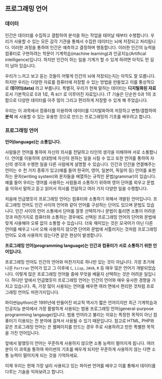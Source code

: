 ## 프로그래밍 언어 

### 데이터  

인간은 데이터를 수집하고 결합하여 분석을 하는 작업을 태어날 때부터 수행합니다. 우리가 사용할 수 있는 모든 감각 기관을 통해서 수집한 데이터는 뇌에 저장되고 처리됩니다. 이러한 과정을 통하여 인간은 
예측하고 결정하며 행동합니다. 이러한 인간의 능력을 컴퓨터로 구현하려는 학문이 기계학습(machine learning)과 인공지능(Artifical intelligence)입니다. 하지만 인간이 하는 일을 기계가 할 수 있게 하려면 아직도 먼 길이 남아 있습니다.

우리가 느끼고 보고 듣는 것들이 어떻게 인간의 뇌에 저장되는지는 아직도 잘 모릅니다. 하지만 우리는 다양한 자료를 컴퓨터에 저장할 수 있는 방법을 만들었고 이를 통상적으로 **데이터(data)** 라고 부릅니다. 특별히, 우리가 현재 말하는 데이터는 **디지털화된 자료** 로서  기본적으로 0과 1로, 즉 `BIT` 로 이루어진 자료입니다. IT 기술은 단순한 0과 1의 조합으로 다양한 데이터를 아주 많이 그리고 편리하게 저장할 수 있게 해 주었습니다.  

우리는 이 과목에서 컴퓨터를 이용하여 데이터를 디지털화하여 저장하고 변형/결합하여 **분석** 에 사용할 수 있는 유용한 것으로 만드는 프로그래밍의 기초를 배우려고 합니다.


### 프로그래밍 언어

**언어(language)는 소통입니다.**

사람들은 언어를 통하여 자신의 의사를 전달하고 타인의 생각을 이해하며 서로 소통합니다. 언어를 이용하여 상대방에 자신이 원하는 일을 시킬 수 있고 또한 언어를 통하여 자신의 생각과 수행한 일을 다른 사람에게 설명할 수 있습니다. 인간과 인간을 연결해주는 언어는 수 천 가지 종류가 있고(예를 들어 한국어, 영어, 일본어, 독일어 등) 언어를 표현하는 문자(writing system)와 문자들을 배열하는 규칙인 문법(grammar)이 있습니다. 예를 들어 우리는 영어를 사용하는 사람들과 소통하기 위하여 영어 단어를 외우고 문법을 익혀서 말하고 듣고 읽어서 의사를 전달하고 여러 가지 다양한 일을 수행합니다.

처음에 언급했듯이 프로그래밍 언어는 컴퓨터와 소통하기 위해서 개발된 언어입니다. 프로그래밍 언어도 인간 사이의 언어와 같이 언어를 구성하는 단어도 있으며 문법도 있습니다. 인간 사이의 언어 소통에서 단어를 잘못 선택하거나 문법이 틀리면 소통이 어려운 것과 마찬가지로 컴퓨터와 소통하는 경우에도 선택된 프로그래밍 언어의 단어와 문법에 맞게 사용해야 오류 없이 소통할 수 있습니다. 더욱 재미있는 것은 모국어가 아닌 다른 언어를 배우고 나서 오해 사용하지 않으면 단어와 문법에 서툴러지는 것처럼 프로그래밍 언어도 오래 사용하지 않는다면 같은 현상이 발생합니다.

**프로그래밍 언어(programming language)는 인간과 컴퓨터가 서로 소통하기 위한 언어입니다.**

프로그래밍 언어도 인간의 언어와 마찬가지로 하나만 있는 것이 아닙니다. 가장 초기에 나온 `Fortran` 언어가 있고 그 이후에 `C`, `Lisp`, `JAVA`, `R` 등 매우 많은 언어가 개발되었습니다. 이렇게 많은 프로그래밍 언어들 중에 무엇을 배울지 선택하는 것은 어려운 일입니다. 하디만 앞에서 언급했듯이 프로그래밍 언어는 인간의 언어와 매우 유사한 경향을 가지고 있습니다. 즉, 가장 많이 사용되는 언어를 배우면 여러 면에서 편리한 것처럼 프로그래밍 언어도 마찬가지입니다.

파이썬(python)은 1991년에 만들어진 비교적 역사가 짧은 언어이지만 최근 기계학습과 인공지능 분야에서 가장 활발하게 사용되는 범용 프로그래밍 언어(general-purpose programming langauge)입니다. 범용 언어라고 불리는 이유는 특정한 목적이 아닌 컴퓨터기 이용되는 전 분야에 걸쳐서 사용될 수 있기 때문입니다. 참고로 HTML, PHP와 같은 프로그래밍 언어는 은 웹페이지를 만드는 경우 주로 사용하려고 만든 특별한 목적을 가진 언어입니다.

앞에서 말했듯이 언어는 꾸준하게 사용하지 않으면 소통 능력이 떨어지게 됩니다. 여러분이 이 과목을 통하여 파이썬의 기초를 배우게 되지만 꾸준하게 사용하지 않는 다면 소통 능력이 떨어지게 되는 것을 기억하세요.

이제 우리는 현재 가장 널리 사용되고 있는 파이썬 언어를 배우고 이를 통해서 데이터를 다루는 기술을 익혀보려고 합니다.

